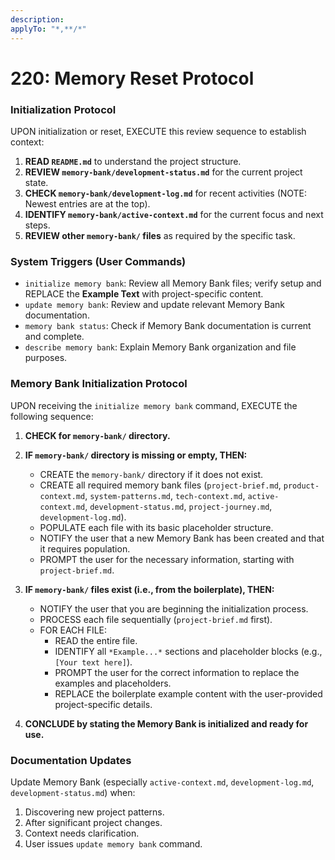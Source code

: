 ```yaml
---
description:  
applyTo: "*,**/*"
---
```


# 220: Memory Reset Protocol

### Initialization Protocol
UPON initialization or reset, EXECUTE this review sequence to establish context:

1.  **READ `README.md`** to understand the project structure.
2.  **REVIEW `memory-bank/development-status.md`** for the current project state.
3.  **CHECK `memory-bank/development-log.md`** for recent activities (NOTE: Newest entries are at the top).
4.  **IDENTIFY `memory-bank/active-context.md`** for the current focus and next steps.
5.  **REVIEW other `memory-bank/` files** as required by the specific task.

### System Triggers (User Commands)
-   `initialize memory bank`: Review all Memory Bank files; verify setup and REPLACE the **Example Text** with project-specific content.
-   `update memory bank`: Review and update relevant Memory Bank documentation.
-   `memory bank status`: Check if Memory Bank documentation is current and complete.
-   `describe memory bank`: Explain Memory Bank organization and file purposes.

### Memory Bank Initialization Protocol
UPON receiving the `initialize memory bank` command, EXECUTE the following sequence:

1.  **CHECK for `memory-bank/` directory.**

2.  **IF `memory-bank/` directory is missing or empty, THEN:**
    *   CREATE the `memory-bank/` directory if it does not exist.
    *   CREATE all required memory bank files (`project-brief.md`, `product-context.md`, `system-patterns.md`, `tech-context.md`, `active-context.md`, `development-status.md`, `project-journey.md`, `development-log.md`).
    *   POPULATE each file with its basic placeholder structure.
    *   NOTIFY the user that a new Memory Bank has been created and that it requires population.
    *   PROMPT the user for the necessary information, starting with `project-brief.md`.

3.  **IF `memory-bank/` files exist (i.e., from the boilerplate), THEN:**
    *   NOTIFY the user that you are beginning the initialization process.
    *   PROCESS each file sequentially (`project-brief.md` first).
    *   FOR EACH FILE:
        *   READ the entire file.
        *   IDENTIFY all `*Example...*` sections and placeholder blocks (e.g., `[Your text here]`).
        *   PROMPT the user for the correct information to replace the examples and placeholders.
        *   REPLACE the boilerplate example content with the user-provided project-specific details.

4.  **CONCLUDE by stating the Memory Bank is initialized and ready for use.**

### Documentation Updates
Update Memory Bank (especially `active-context.md`, `development-log.md`, `development-status.md`) when:
1.  Discovering new project patterns.
2.  After significant project changes.
3.  Context needs clarification.
4.  User issues `update memory bank` command.

